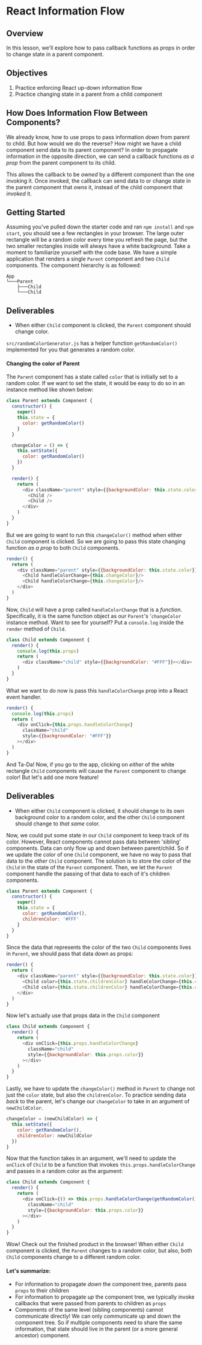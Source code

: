 # React Information Flow

## Overview

In this lesson, we'll explore how to pass callback functions as props in order to change state in a parent component.

## Objectives

1. Practice enforcing React up-down information flow
2. Practice changing state in a parent from a child component

## How Does Information Flow Between Components?

We already know, how to use props to pass information _down_ from parent to child. 
But how would we do the reverse? How might we have a child component send data to 
its parent component? In order to propagate information in the opposite direction, 
we can send a callback functions _as a prop_ from the parent component to its child.

This allows the callback to be _owned_ by a different component than the one
invoking it. Once invoked, the callback can send data to or change state in the 
parent component that _owns_ it, instead of the child component that _invoked_ it.

## Getting Started

Assuming you've pulled down the starter code and ran `npm install` and `npm start`,
you should see a few rectangles in your browser. The large outer rectangle will be a
random color every time you refresh the page, but the two smaller rectangles inside
will always have a white background. Take a moment to familiarize yourself with the
code base. We have a simple application that renders a single `Parent` component and
two `Child` components. The component hierarchy is as followed:

```
App
└───Parent
    ├───Child
    └───Child
```

## Deliverables
- When either `Child` component is clicked, the `Parent` component should change color.

`src/randomColorGenerator.js` has a helper function `getRandomColor()` implemented for
you that generates a random color.


#### Changing the color of Parent

The `Parent` component has a state called `color` that is initially set to a random color.
If we want to set the state, it would be easy to do so in an instance method like shown below:

```js
class Parent extends Component {
  constructor() {
    super()
    this.state = {
      color: getRandomColor()
    }
  }

  changeColor = () => {
    this.setState({
      color: getRandomColor()
    })
  }

  render() {
    return (
      <div className="parent" style={{backgroundColor: this.state.color}}>
        <Child />
        <Child />
      </div>
    )
  }
}
```

But we are going to want to run this `changeColor()` method when either `Child`
component is clicked. So we are going to pass this state changing function _as a
prop_ to both `Child` components.

```js
render() {
  return (
    <div className="parent" style={{backgroundColor: this.state.color}}>
      <Child handleColorChange={this.changeColor}/>
      <Child handleColorChange={this.changeColor}/>
    </div>
  )
}
```

Now, `Child` will have a prop called `handleColorChange` that is a _function_.
Specifically, it is the same function object as our `Parent`'s '`changeColor`
instance method. Want to see for yourself? Put a `console.log` inside the `render`
method of `Child`.

```js
class Child extends Component {
  render() {
    console.log(this.props)
    return (
      <div className="child" style={{backgroundColor: "#FFF"}}></div>
    )
  }
}
```

What we want to do now is pass this `handleColorChange` prop into a React event handler.

```js
render() {
  console.log(this.props)
  return (
    <div onClick={this.props.handleColorChange}
      className="child"
      style={{backgroundColor: "#FFF"}}
    ></div>
  )
}
```

And Ta-Da! Now, if you go to the app, clicking on _either_ of the white rectangle
`Child` components will cause the `Parent` component to change color! But let's
add one more feature!

## Deliverables
- When either `Child` component is clicked, it should change to its own background
color to a random color, and the other `Child` component should change to _that same_ color.

Now, we could put some state in our `Child` component to keep track of its color.
However, React components cannot pass data between 'sibling' components. Data can
only flow up and down between parent/child. So if we update the color of one `Child`
component, we have no way to pass that  data to the _other_ `Child` component. The
solution is to store the color of the `Child` in the state of the `Parent` component.
Then, we let the `Parent` component handle the passing of that data to each of it's
children components.

```js
class Parent extends Component {
  constructor() {
    super()
    this.state = {
      color: getRandomColor(),
      childrenColor: '#FFF'
    }
  }
}
```

Since the data that represents the color of the two `Child` components lives in
`Parent`, we should pass that data down as props:

```js
render() {
  return (
    <div className="parent" style={{backgroundColor: this.state.color}}>
      <Child color={this.state.childrenColor} handleColorChange={this.changeColor}/>
      <Child color={this.state.childrenColor} handleColorChange={this.changeColor}/>
    </div>
  )
}
```

Now let's actually use that props data in the `Child` component

```js
class Child extends Component {
  render() {
    return (
      <div onClick={this.props.handleColorChange}
        className="child"
        style={{backgroundColor: this.props.color}}
      ></div>
    )
  }
}
```

Lastly, we have to update the `changeColor()` method in `Parent` to change
not just the `color` state, but also the `childrenColor`. To practice sending
data _back_ to the parent, let's change our `changeColor` to take in an argument
of `newChildColor`.

```js
changeColor = (newChildColor) => {
  this.setState({
    color: getRandomColor(),
    childrenColor: newChildColor
  })
}
```

Now that the function takes in an argument, we'll need to update the `onClick`
of `Child` to be a function that invokes `this.props.handleColorChange` and passes
in a random color as the argument:

```js
class Child extends Component {
  render() {
    return (
      <div onClick={() => this.props.handleColorChange(getRandomColor())}
        className="child"
        style={{backgroundColor: this.props.color}}
      ></div>
    )
  }
}
```

Wow! Check out the finished product in the browser! When either `Child` component is
clicked, the `Parent` changes to a random color, but also, both `Child` components
change to a different random color.

#### Let's summarize:

- For information to propagate _down_ the component tree, parents pass `props` to their children
- For information to propagate _up_ the component tree, we typically invoke callbacks that were passed from parents to children as `props`
- Components of the same level (sibling components) cannot communicate directly! We can only communicate up and down the component tree. So if multiple components need to share the same information, that state should live in the parent (or a more general ancestor) component.

